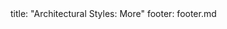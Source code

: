 <frontmatter>
title: "Architectural Styles: More"
footer: footer.md
</frontmatter>

<include src="navbar.md" boilerplate />

<include src="container-inPage-asFlat.md" boilerplate />